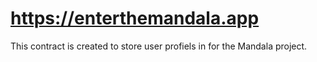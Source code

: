 # https://enterthemandala.app
This contract is created to store user profiels in for the Mandala project.
